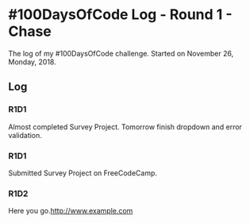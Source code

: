 # #100DaysOfCode Log - Round 1 - Chase

The log of my #100DaysOfCode challenge. Started on November 26, Monday, 2018.

## Log

### R1D1 
Almost completed Survey Project. Tomorrow finish dropdown and error validation.

### R1D1 
Submitted Survey Project on FreeCodeCamp. 

### R1D2
Here you go.http://www.example.com
